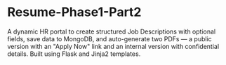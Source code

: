 # Resume-Phase1-Part2
A dynamic HR portal to create structured Job Descriptions with optional fields, save data to MongoDB, and auto-generate two PDFs — a public version with an "Apply Now" link and an internal version with confidential details. Built using Flask and Jinja2 templates.

